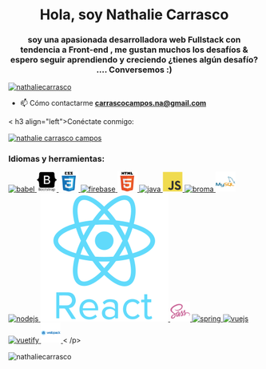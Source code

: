 <h1 align="center">Hola, soy Nathalie Carrasco</h1>
<h3 align="center">soy una apasionada desarrolladora web Fullstack con tendencia a Front-end , me gustan muchos los desafíos & espero seguir aprendiendo y creciendo ¿tienes algún desafío? .... Conversemos :)</h3>

<p align="left"> <a href="https://github.com/ryo-ma/github-profile-trophy"><img src="https: //github-perfil-trofeo.vercel.app/?username=nathaliecarrasco" alt="nathaliecarrasco" /></a> </p>

- 📫 Cómo contactarme **carrascocampos.na@gmail.com**

< h3 align="left">Conéctate conmigo:</h3>
<p align="left">
<a href="https://linkedin.com/in/nathalie carrasco campos" target="blank"><img align="center" src="https://raw.githubusercontent.com/rahuldkjain/github-profile -readme-generator/master/src/images/icons/Social/linked-in-alt.svg" alt="nathalie carrasco campos" height="30" width="40" /></a>
</p>

<h3 align="left">Idiomas y herramientas:</h3>
<p align="left"> <a href="https://babeljs.io/" target="_blank" rel="noreferrer"> <img src="https://www.vectorlogo.zone/logos/ babeljs/babeljs-icon.svg" alt="babel" width="40" height="40"/> </a> <a href="https://getbootstrap.com" target="_blank" rel=" noreferrer"> <img src="https://raw.githubusercontent.com/devicons/devicon/master/icons/bootstrap/bootstrap-plain-wordmark.svg" alt="bootstrap" width="40" height="40 "/> </a> <a href="https://www.w3schools.com/css/" target="_blank" rel="noreferrer"> <img src="https://raw.githubusercontent.com/devicons/devicon/master/icons/css3/css3-original-wordmark.svg" alt="css3" width="40" height="40"/> </a> <a href="https: //firebase.google.com/" target="_blank" rel="noreferrer"> <img src="https://www.vectorlogo.zone/logos/firebase/firebase-icon.svg" alt="firebase" ancho="40" altura="40"/> </a> <a href="https://www.w3.org/html/" target="_blank" rel="noreferrer"> <img src=" https://raw.githubusercontent.com/devicons/devicon/master/icons/html5/html5-original-wordmark.svg" alt="html5" width="40" height="40"/> </a> <a href="https://www.java.com" target="_blank" rel="noreferrer"> <img src="https://raw.githubusercontent.com/devicons/devicon/master/icons/java/ java-original.svg" alt="java" width="40" height="40"/> </a> <a href="https://developer.mozilla.org/en-US/docs/Web/ JavaScript" target="_blank" rel="noreferrer"> <img src="https://raw.githubusercontent.com/devicons/devicon/master/icons/javascript/javascript-original.svg" alt="javascript" ancho ="40" height="40"/> </a> <a href="https://jestjs.io" target="_blank" rel="noreferrer"> <img src="https://www. vector logo.zone/logos/jestjsio/jestjsio-icon.svg" alt="broma" width="40" height="40"/> </a> <a href="https://www.mysql.com/" destino ="_blank" rel="noreferrer"> <img src="https://raw.githubusercontent.com/devicons/devicon/master/icons/mysql/mysql-original-wordmark.svg" alt="mysql" width= "40" height="40"/> </a> <a href="https://nodejs.org" target="_blank" rel="noreferrer"> <img src="https://raw.githubusercontent .com/devicons/devicon/master/icons/nodejs/nodejs-original-wordmark.svg" alt="nodejs" width="40" height="40"/> </a> <a href="https://reactjs.org/" target="_blank" rel="noreferrer"> <img src="https://raw.githubusercontent.com/devicons/devicon/master/icons/react/react-original-wordmark.svg " alt="reaccionar" ancho="40" altura="40"/> </a> <a href="https://sass-lang.com" target="_blank" rel="noreferrer"> <img src="https://raw.githubusercontent.com/devicons/devicon/master/icons/sass/sass-original.svg" alt="sass" width="40" height="40"/> </a> <a href="https://spring.io/" target="_blank" rel="noreferrer"> <img src="https://www.vectorlogo.zone/logos/springio/springio-icon.svg" alt="spring" width="40" height="40"/> </a> <a href="https://vuejs.org/" target="_blank" rel="noreferrer"> <img src="https: //raw.githubusercontent.com/devicons/devicon/master/icons/vuejs/vuejs-original-wordmark.svg" alt="vuejs" width="40" height="40"/> </a> <a href ="https://vuetifyjs.com/en/" target="_blank" rel="noreferrer"> <img src="https://bestofjs.org/logos/vuetify.svg" alt="vuetify" width= "40" height="40"/> </a> <a href="https://webpack.js.org" target="_blank" rel="noreferrer"> <img src="https://raw.githubusercontent.com/devicons/devicon/d00d0969292a6569d45b06d3f350f463a0107b0d/icons/webpack/webpack-original-wordmark.svg" alt="webpack" width="40" height="40"/> </a> < /p>

<p><img align="center" src="https://github-readme-stats.vercel.app/api/top-langs?username=nathaliecarrasco&show_icons=true&locale=en&layout=compact" alt="nathaliecarrasco" /> </p>